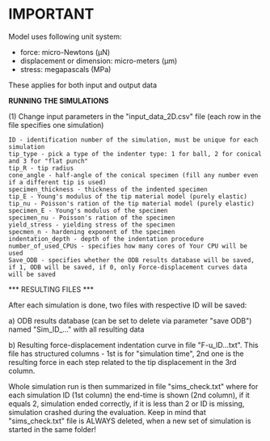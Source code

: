 # IMPORTANT

Model uses following unit system:
<ul>
	<li>force: micro-Newtons (µN)</li>
	<li>displacement or dimension: micro-meters (µm)</li>
	<li>stress: megapascals (MPa)</li>
</ul>

These applies for both input and output data

**RUNNING THE SIMULATIONS**

(1) Change input parameters in the "input_data_2D.csv" file (each row in the file specifies one simulation)

	ID - identification number of the simulation, must be unique for each simulation
	tip_type - pick a type of the indenter type: 1 for ball, 2 for conical and 3 for "flat punch"
	tip_R - tip radius
	cone_angle - half-angle of the conical specimen (fill any number even if a different tip is used)
	specimen_thickness - thickness of the indented specimen
	tip_E - Young's modulus of the tip material model (purely elastic)
	tip_nu - Poisson's ration of the tip material model (purely elastic)
	specimen_E - Young's modulus of the specimen 
	specimen_nu - Poisson's ration of the specimen 
	yield_stress - yielding stress of the specimen
	specmen_n - hardening exponent of the specimen
	indentation_depth - depth of the indentation procedure
	number_of_used_CPUs - specifies how many cores of Your CPU will be used
	Save_ODB - specifies whether the ODB results database will be saved, if 1, ODB will be saved, if 0, only Force-displacement curves data will be saved


*** RESULTING FILES ***

After each simulation is done, two files with respective ID will be saved:

a) ODB results database (can be set to delete via parameter "save ODB") named "Sim_ID_..." with all resulting data

b) Resulting force-displacement indentation curve in file "F-u_ID...txt". This file has structured columns - 1st is for "simulation time", 2nd one is the resulting force in each step related to the tip displacement in the 3rd column.

Whole simulation run is then summarized in file "sims_check.txt" where for each simulation ID (1st column) the end-time is shown (2nd column), if it equals 2, simulation ended correctly, if it is less than 2 or ID is missing, simulation crashed during the evaluation.
Keep in mind that "sims_check.txt" file is ALWAYS deleted, when a new set of simulation is started in the same folder!
